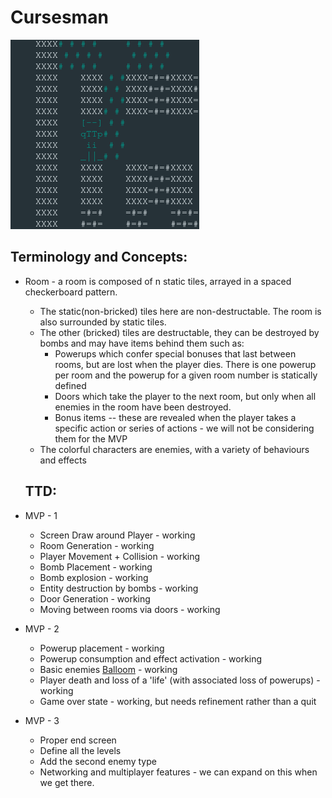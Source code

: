 # Cursesman

![image-example](https://raw.githubusercontent.com/Rasengangstarr/cursesman/main/docs/cursesman_screen.png)

Terminology and Concepts:  
----
* Room - a room is composed of n static tiles, arrayed in a spaced checkerboard pattern.  
  * The static(non-bricked) tiles here are non-destructable. The room is also surrounded by static tiles.
  * The other (bricked) tiles are destructable, they can be destroyed by bombs and may have items behind them such as:
    * Powerups which confer special bonuses that last between rooms, but are lost when the player dies. There is one powerup per room and the powerup for a given room number is statically defined
    * Doors which take the player to the next room, but only when all enemies in the room have been destroyed.
    * Bonus items -- these are revealed when the player takes a specific action or series of actions - we will not be considering them for the MVP
  * The colorful characters are enemies, with a variety of behaviours and effects  
  
  TTD:
  ----

* MVP - 1
  * Screen Draw around Player - working
  * Room Generation - working
  * Player Movement + Collision - working
  * Bomb Placement - working
  * Bomb explosion - working
  * Entity destruction by bombs - working
  * Door Generation - working
  * Moving between rooms via doors - working
* MVP - 2
  * Powerup placement - working
  * Powerup consumption and effect activation - working
  * Basic enemies [Balloom](https://strategywiki.org/wiki/Bomberman/How_to_play#Enemies) - working
  * Player death and loss of a 'life' (with associated loss of powerups) - working
  * Game over state - working, but needs refinement rather than a quit
* MVP - 3
  * Proper end screen
  * Define all the levels
  * Add the second enemy type
  * Networking and multiplayer features - we can expand on this when we get there.
